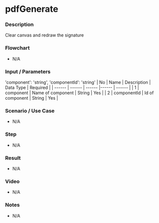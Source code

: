 # pdfGenerate

### Description

Clear canvas and redraw the signature 

### Flowchart

- N/A

<!--![Flowchart](componentValue-flowchart.png?raw=true)-->

### Input / Parameters

'component': 'string', 'componentId': 'string'
| No | Name | Description | Data Type | Required |
| ------ | ------ | ------ |------ | ------ |
| 1 | component | Name of component | String | Yes |
| 2 | componentId | Id of component | String | Yes | 

### Scenario / Use Case

- N/A

### Step

- N/A

### Result

- N/A

### Video

- N/A

### Notes

- N/A